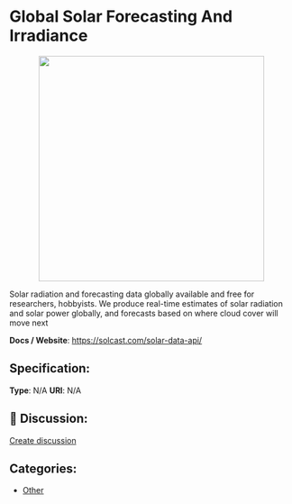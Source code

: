 # Global Solar Forecasting And Irradiance
<p align="center">
    <img width="400" src="https://raw.githubusercontent.com/apis-list/apis-list/main/apis/global-solar-forecasting-and-irradiance/logo_256x256.png" />
</p>

Solar radiation and forecasting data globally available and free for researchers, hobbyists.  We produce real-time estimates of solar radiation and solar power globally, and forecasts based on where cloud cover will move next

**Docs / Website**: https://solcast.com/solar-data-api/

## Specification:
**Type**:  N/A 
**URI**:  N/A 

## 💬 Discussion:
[Create discussion](https://github.com/apis-list/apis-list/discussions/new)

## Categories:
- [Other](https://github.com/apis-list/apis-list#other)



